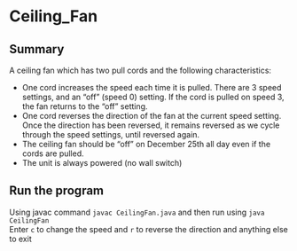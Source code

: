 # Ceiling_Fan
## Summary
A ceiling fan which has two pull cords and the following characteristics:  
- One cord increases the speed each time it is pulled. There are 3 speed settings, and an “off” (speed 0) setting. If the cord is pulled on speed 3, the fan returns to the “off” setting.
- One cord reverses the direction of the fan at the current speed setting. Once the direction has been reversed, it remains reversed as we cycle through the speed settings, until reversed again.
- The ceiling fan should be “off” on December 25th all day even if the cords are pulled.
- The unit is always powered (no wall switch)

## Run the program
Using javac command  `javac CeilingFan.java` and then run using `java CeilingFan`  
Enter `c` to change the speed and `r` to reverse the direction and anything else to exit